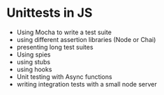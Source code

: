 # Unittests in JS
- Using Mocha to write a test suite
- using different assertion libraries (Node or Chai)
- presenting long test suites
- Using spies
- using stubs
- using hooks
- Unit testing with Async functions
- writing integration tests with a small node server
